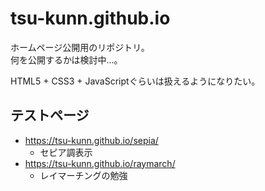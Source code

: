 # tsu-kunn.github.io

ホームページ公開用のリポジトリ。  
何を公開するかは検討中…。  

HTML5 + CSS3 + JavaScriptぐらいは扱えるようになりたい。  

## テストページ
- https://tsu-kunn.github.io/sepia/
  - セピア調表示
- https://tsu-kunn.github.io/raymarch/
  - レイマーチングの勉強

